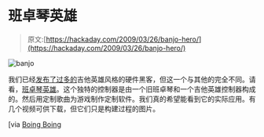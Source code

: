 # 班卓琴英雄

> 原文:[https://hackaday.com/2009/03/26/banjo-hero/](https://hackaday.com/2009/03/26/banjo-hero/)

![banjo](../Images/468cc21a016801b79a89464deccbf609.png "banjo")

我们已经[发布了过多的](http://hackaday.com/?s=guitar+hero)吉他英雄风格的硬件黑客，但这一个与其他的完全不同。请看，[班卓琴英雄](http://www.it.rit.edu/~dis/alternativecontrollers.html)。这个独特的控制器是由一个旧班卓琴和一个吉他英雄控制器构成的。然后用定制歌曲为游戏制作定制软件。我们真的希望能看到它的实际应用。有几个视频可供下载，但它们只是构建过程的图片。

[via [Boing Boing](http://www.boingboing.net/2009/03/26/homebrew-banjo-gamec.html)